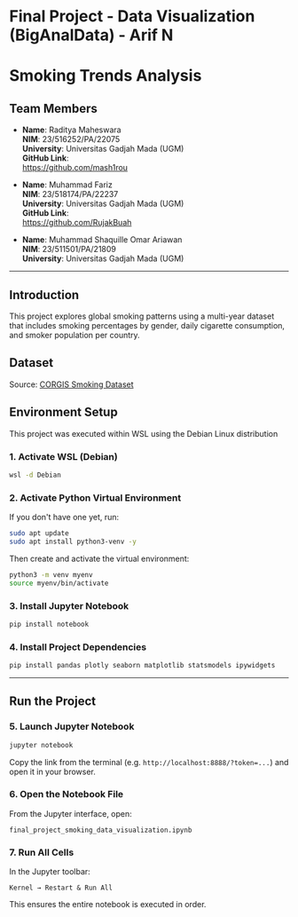 # Final Project - Data Visualization (BigAnalData) - Arif N
# Smoking Trends Analysis

## Team Members

- **Name**: Raditya Maheswara  
  **NIM**: 23/516252/PA/22075  
  **University**: Universitas Gadjah Mada (UGM)  
  **GitHub Link**:  
  https://github.com/mash1rou

- **Name**: Muhammad Fariz  
  **NIM**: 23/518174/PA/22237  
  **University**: Universitas Gadjah Mada (UGM)  
  **GitHub Link**:  
  https://github.com/RujakBuah

- **Name**: Muhammad Shaquille Omar Ariawan  
  **NIM**: 23/511501/PA/21809  
  **University**: Universitas Gadjah Mada (UGM)  

---

## Introduction

This project explores global smoking patterns using a multi-year dataset that includes smoking percentages by gender, daily cigarette consumption, and smoker population per country.

## Dataset

Source: [CORGIS Smoking Dataset](https://corgis-edu.github.io/corgis/csv/smoking/)

## Environment Setup

This project was executed within WSL using the Debian Linux distribution

### 1. Activate WSL (Debian)

```bash
wsl -d Debian
```

### 2. Activate Python Virtual Environment

If you don't have one yet, run:
```bash
sudo apt update
sudo apt install python3-venv -y
```

Then create and activate the virtual environment:
```bash
python3 -m venv myenv
source myenv/bin/activate
```

### 3. Install Jupyter Notebook

```bash
pip install notebook
```

### 4. Install Project Dependencies

```bash
pip install pandas plotly seaborn matplotlib statsmodels ipywidgets
```

---

## Run the Project

### 5. Launch Jupyter Notebook

```bash
jupyter notebook
```

Copy the link from the terminal (e.g. `http://localhost:8888/?token=...`) and open it in your browser.

### 6. Open the Notebook File

From the Jupyter interface, open:
```
final_project_smoking_data_visualization.ipynb
```

### 7. Run All Cells

In the Jupyter toolbar:
```
Kernel → Restart & Run All
```

This ensures the entire notebook is executed in order.
